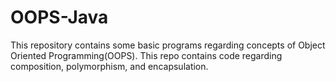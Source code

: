# OOPS-Java
This repository contains some basic programs regarding concepts of Object Oriented Programming(OOPS). This repo contains code regarding composition, polymorphism, and encapsulation.
